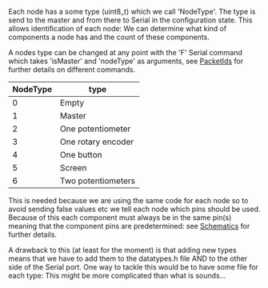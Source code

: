 Each node has a some type (uint8_t) which we call 'NodeType'. The type is send to the master
and from there to Serial in the configuration state. This allows identification of each node: We can determine what kind of components a node has and the count of these components.

A nodes type can be changed at any point with the 'F' Serial command which takes 'isMaster' and 'nodeType' as arguments, see [PacketIds](../PacketIds) for further details on different commands. 

| NodeType      | type                |
| ------------- | -------------       |
| 0             | Empty               |
| 1             | Master              |
| 2             | One potentiometer   |
| 3             | One rotary encoder  |
| 4             | One button          |
| 5             | Screen              |
| 6             | Two potentiometers  |

This is needed because we are using the same code for each node so to avoid sending false values etc we tell each node
which pins should be used. 
Because of this each component must always be in the same pin(s) meaning that the component pins are predetermined: see [Schematics](../Schematics) for further details. 

A drawback to this (at least for the moment) is that adding new types means that we have to add them to the datatypes.h file AND to the other side of the Serial port.
One way to tackle this would be to have some file for each type: This might be more complicated than what is sounds...